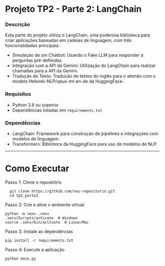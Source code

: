 # Projeto TP2 - Parte 2: LangChain
### **Descrição**
Esta parte do projeto utiliza o LangChain, uma poderosa biblioteca para criar aplicações baseadas em cadeias de linguagem, com três funcionalidades principais:

* Simulação de um Chatbot: Usando o Fake LLM para responder a perguntas pré-definidas.
* Integração com a API da Gemini: Utilização do LangChain para realizar chamadas para a API da Gemini.
* Tradução de Texto: Tradução de textos do inglês para o alemão com o modelo Helsinki-NLP/opus-mt-en-de da HuggingFace.

### **Requisitos**
* Python 3.8 ou superior
* Dependências listadas em <code>requirements.txt</code>

### **Dependências**
* LangChain: Framework para construção de pipelines e integrações com modelos de linguagem.
* Transformers: Biblioteca da HuggingFace para uso de modelos de NLP.

----

# Como Executar
Passo 1: Clone o repositório
~~~
  git clone https://github.com/seu-repositorio.git
  cd tp2_parte2
~~~
Passo 2: Crie e ative o ambiente virtual
~~~
python -m venv .venv
.venv/Scripts/activate  # Windows
source .venv/bin/activate  # Linux/Mac
~~~
Passo 3: Instale as dependências
~~~
pip install -r requirements.txt
~~~

Passo 4: Execute a aplicação
~~~
python main.py
~~~

